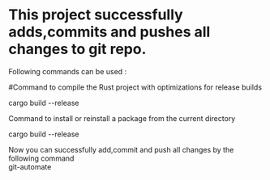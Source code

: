 # This project successfully adds,commits and pushes all changes to git repo.

Following commands can be used :

#Command to compile the Rust project with optimizations for release builds<br/>

cargo build --release

Command to install or reinstall a package from the current directory<br/>

cargo build --release

Now you can successfully add,commit and push all changes by the following command<br/>
git-automate
